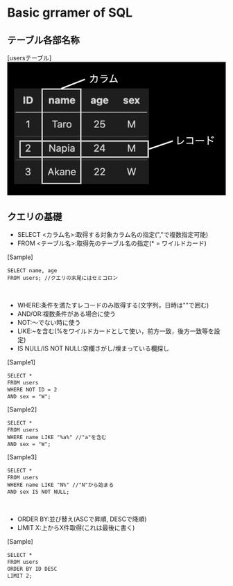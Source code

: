 # Basic grramer of SQL

## テーブル各部名称
[usersテーブル]
![テーブル各部名称](./img/table.png)

## クエリの基礎
 - SELECT <カラム名>:取得する対象カラム名の指定(","で複数指定可能)
 - FROM <テーブル名>:取得先のテーブル名の指定(* = ワイルドカード)<br>

[Sample] 
```
SELECT name, age
FROM users; //クエリの末尾にはセミコロン
```
<br>

 - WHERE:条件を満たすレコードのみ取得する(文字列，日時は""で囲む)
 - AND/OR:複数条件がある場合に使う
 - NOT:〜でない時に使う
 - LIKE:~を含む(%をワイルドカードとして使い，前方一致，後方一致等を設定)
 - IS NULL/IS NOT NULL:空欄さがし/埋まっている欄探し

[Sample1]
```
SELECT *
FROM users
WHERE NOT ID = 2
AND sex = "W";
```
[Sample2]
```
SELECT *
FROM users
WHERE name LIKE "%a%" //"a"を含む
AND sex = "W";
```
[Sample3]
```
SELECT *
FROM users
WHERE name LIKE "N%" //"N"から始まる
AND sex IS NOT NULL;
```
<br>

 - ORDER BY:並び替え(ASCで昇順, DESCで降順)
 - LIMIT X:上からX件取得(これは最後に書く)

[Sample]
```
SELECT *
FROM users
ORDER BY ID DESC
LIMIT 2;
```